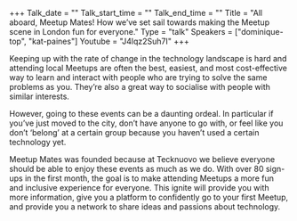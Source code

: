 +++
Talk_date = ""
Talk_start_time = ""
Talk_end_time = ""
Title = "All aboard, Meetup Mates! How we’ve set sail towards making the Meetup scene in London fun for everyone."
Type = "talk"
Speakers = ["dominique-top", "kat-paines"]
Youtube = "J4lqz2Suh7I"
+++

Keeping up with the rate of change in the technology landscape is hard and attending local Meetups are often the best, easiest, and most cost-effective way to learn and interact with people who are trying to solve the same problems as you. They’re also a great way to socialise with people with similar interests. 

However, going to these events can be a daunting ordeal. In particular if you’ve just moved to the city, don’t have anyone to go with, or feel like you don’t ‘belong’ at a certain group because you haven’t used a certain technology yet. 

Meetup Mates was founded because at Tecknuovo we believe everyone should be able to enjoy these events as much as we do. With over 80 sign-ups in the first month, the goal is to make attending Meetups a more fun and inclusive experience for everyone. This ignite will provide you with more information, give you a platform to confidently go to your first Meetup, and provide you a network to share ideas and passions about technology. 


